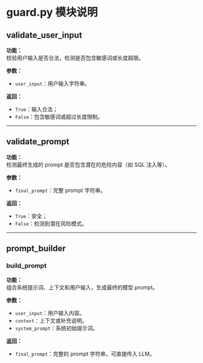 # guard.py 模块说明

## validate_user_input

**功能：**  
校验用户输入是否合法，检测是否包含敏感词或长度超限。

**参数：**  
- `user_input`：用户输入字符串。

**返回：**  
- `True`：输入合法；  
- `False`：包含敏感词或超过长度限制。

---

## validate_prompt

**功能：**  
检测最终生成的 prompt 是否包含潜在的危险内容（如 SQL 注入等）。

**参数：**  
- `final_prompt`：完整 prompt 字符串。

**返回：**  
- `True`：安全；  
- `False`：检测到潜在风险模式。

---

## prompt_builder

### build_prompt

**功能：**  
组合系统提示词、上下文和用户输入，生成最终的模型 prompt。

**参数：**  
- `user_input`：用户输入内容。  
- `context`：上下文或补充说明。  
- `system_prompt`：系统初始提示词。

**返回：**  
- `final_prompt`：完整的 prompt 字符串，可直接传入 LLM。
